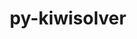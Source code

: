 ---
title: "py-kiwisolver"
layout: cache
categories: [package, develop-2024-03-17]
meta: {"versions": ["1.4.5"], "compilers": ["apple-clang@=15.0.0", "gcc@=11.1.0", "gcc@=11.4.0", "gcc@=7.5.0", "gcc@=9.4.0", "oneapi@=2024.0.0"], "oss": ["ubuntu18.04", "ubuntu20.04", "ubuntu22.04", "ventura"], "platforms": ["darwin", "linux"], "targets": ["aarch64", "neoverse_v1", "neoverse_v2", "ppc64le", "x86_64_v3"], "stacks": ["data-vis-sdk", "e4s", "e4s-neoverse-v2", "e4s-neoverse_v1", "e4s-oneapi", "e4s-power", "e4s-rocm-external", "ml-darwin-aarch64-mps", "ml-linux-x86_64-cpu", "ml-linux-x86_64-cuda", "ml-linux-x86_64-rocm", "radiuss", "root"], "num_specs": 16, "num_specs_by_stack": {"root": 16, "ml-darwin-aarch64-mps": 1, "radiuss": 1, "e4s-power": 2, "data-vis-sdk": 2, "e4s-neoverse_v1": 2, "e4s-neoverse-v2": 2, "ml-linux-x86_64-rocm": 1, "ml-linux-x86_64-cpu": 1, "e4s-rocm-external": 1, "ml-linux-x86_64-cuda": 1, "e4s": 3, "e4s-oneapi": 2}}
spec_details: [{"hash": "stj7mnukhtvlbztb5av5xetpqvu575vl", "compiler": "apple-clang@=15.0.0", "versions": ["1.4.5"], "os": "ventura", "platform": "darwin", "target": "aarch64", "variants": ["build_system=python_pip"], "stacks": ["root", "ml-darwin-aarch64-mps"], "size": "-", "tarball": "https://binaries.spack.io/develop-2024-03-17/build_cache/darwin-ventura-aarch64/apple-clang-15.0.0/py-kiwisolver-1.4.5/darwin-ventura-aarch64-apple-clang-15.0.0-py-kiwisolver-1.4.5-stj7mnukhtvlbztb5av5xetpqvu575vl.spack"}, {"hash": "el7rfz3bkyztsrmmmborgg5ec2c2veec", "compiler": "gcc@=7.5.0", "versions": ["1.4.5"], "os": "ubuntu18.04", "platform": "linux", "target": "x86_64_v3", "variants": ["build_system=python_pip"], "stacks": ["root", "radiuss"], "size": "-", "tarball": "https://binaries.spack.io/develop-2024-03-17/build_cache/linux-ubuntu18.04-x86_64_v3/gcc-7.5.0/py-kiwisolver-1.4.5/linux-ubuntu18.04-x86_64_v3-gcc-7.5.0-py-kiwisolver-1.4.5-el7rfz3bkyztsrmmmborgg5ec2c2veec.spack"}, {"hash": "iigwxjh65f5tw5geuk6woljay2ecc2gv", "compiler": "gcc@=9.4.0", "versions": ["1.4.5"], "os": "ubuntu20.04", "platform": "linux", "target": "ppc64le", "variants": ["build_system=python_pip"], "stacks": ["root", "e4s-power"], "size": "-", "tarball": "https://binaries.spack.io/develop-2024-03-17/build_cache/linux-ubuntu20.04-ppc64le/gcc-9.4.0/py-kiwisolver-1.4.5/linux-ubuntu20.04-ppc64le-gcc-9.4.0-py-kiwisolver-1.4.5-iigwxjh65f5tw5geuk6woljay2ecc2gv.spack"}, {"hash": "hxsx7e6ulmkbgdh6v2y7t6gunp2e7b2u", "compiler": "gcc@=9.4.0", "versions": ["1.4.5"], "os": "ubuntu20.04", "platform": "linux", "target": "ppc64le", "variants": ["build_system=python_pip"], "stacks": ["root", "e4s-power"], "size": "-", "tarball": "https://binaries.spack.io/develop-2024-03-17/build_cache/linux-ubuntu20.04-ppc64le/gcc-9.4.0/py-kiwisolver-1.4.5/linux-ubuntu20.04-ppc64le-gcc-9.4.0-py-kiwisolver-1.4.5-hxsx7e6ulmkbgdh6v2y7t6gunp2e7b2u.spack"}, {"hash": "dez2u66zcz7s6n4yznzd3g37cjoovq3x", "compiler": "gcc@=11.1.0", "versions": ["1.4.5"], "os": "ubuntu20.04", "platform": "linux", "target": "x86_64_v3", "variants": ["build_system=python_pip"], "stacks": ["root", "data-vis-sdk"], "size": "-", "tarball": "https://binaries.spack.io/develop-2024-03-17/build_cache/linux-ubuntu20.04-x86_64_v3/gcc-11.1.0/py-kiwisolver-1.4.5/linux-ubuntu20.04-x86_64_v3-gcc-11.1.0-py-kiwisolver-1.4.5-dez2u66zcz7s6n4yznzd3g37cjoovq3x.spack"}, {"hash": "a7bzut2q7abqqmmayvvu24ozv2w7kvmb", "compiler": "gcc@=11.1.0", "versions": ["1.4.5"], "os": "ubuntu20.04", "platform": "linux", "target": "x86_64_v3", "variants": ["build_system=python_pip"], "stacks": ["root", "data-vis-sdk"], "size": "-", "tarball": "https://binaries.spack.io/develop-2024-03-17/build_cache/linux-ubuntu20.04-x86_64_v3/gcc-11.1.0/py-kiwisolver-1.4.5/linux-ubuntu20.04-x86_64_v3-gcc-11.1.0-py-kiwisolver-1.4.5-a7bzut2q7abqqmmayvvu24ozv2w7kvmb.spack"}, {"hash": "neiwbqrmtocjv6ommfiywgahsau6iypg", "compiler": "gcc@=11.4.0", "versions": ["1.4.5"], "os": "ubuntu22.04", "platform": "linux", "target": "neoverse_v1", "variants": ["build_system=python_pip"], "stacks": ["root", "e4s-neoverse_v1"], "size": "-", "tarball": "https://binaries.spack.io/develop-2024-03-17/build_cache/linux-ubuntu22.04-neoverse_v1/gcc-11.4.0/py-kiwisolver-1.4.5/linux-ubuntu22.04-neoverse_v1-gcc-11.4.0-py-kiwisolver-1.4.5-neiwbqrmtocjv6ommfiywgahsau6iypg.spack"}, {"hash": "e4rudbrewyfcytc5ffxsqstfxp2dklm2", "compiler": "gcc@=11.4.0", "versions": ["1.4.5"], "os": "ubuntu22.04", "platform": "linux", "target": "neoverse_v1", "variants": ["build_system=python_pip"], "stacks": ["root", "e4s-neoverse_v1"], "size": "-", "tarball": "https://binaries.spack.io/develop-2024-03-17/build_cache/linux-ubuntu22.04-neoverse_v1/gcc-11.4.0/py-kiwisolver-1.4.5/linux-ubuntu22.04-neoverse_v1-gcc-11.4.0-py-kiwisolver-1.4.5-e4rudbrewyfcytc5ffxsqstfxp2dklm2.spack"}, {"hash": "mowpcboxoy7a6mphxb4ycdgs7rthegcs", "compiler": "gcc@=11.4.0", "versions": ["1.4.5"], "os": "ubuntu22.04", "platform": "linux", "target": "neoverse_v2", "variants": ["build_system=python_pip"], "stacks": ["root", "e4s-neoverse-v2"], "size": "-", "tarball": "https://binaries.spack.io/develop-2024-03-17/build_cache/linux-ubuntu22.04-neoverse_v2/gcc-11.4.0/py-kiwisolver-1.4.5/linux-ubuntu22.04-neoverse_v2-gcc-11.4.0-py-kiwisolver-1.4.5-mowpcboxoy7a6mphxb4ycdgs7rthegcs.spack"}, {"hash": "w3lvixpaq2augju4wf5qorqgx6xlao64", "compiler": "gcc@=11.4.0", "versions": ["1.4.5"], "os": "ubuntu22.04", "platform": "linux", "target": "neoverse_v2", "variants": ["build_system=python_pip"], "stacks": ["root", "e4s-neoverse-v2"], "size": "-", "tarball": "https://binaries.spack.io/develop-2024-03-17/build_cache/linux-ubuntu22.04-neoverse_v2/gcc-11.4.0/py-kiwisolver-1.4.5/linux-ubuntu22.04-neoverse_v2-gcc-11.4.0-py-kiwisolver-1.4.5-w3lvixpaq2augju4wf5qorqgx6xlao64.spack"}, {"hash": "6ui44u54hyarz6zp2kinx2izue2xfw45", "compiler": "gcc@=11.4.0", "versions": ["1.4.5"], "os": "ubuntu22.04", "platform": "linux", "target": "x86_64_v3", "variants": ["build_system=python_pip"], "stacks": ["ml-linux-x86_64-rocm", "ml-linux-x86_64-cpu", "root", "e4s-rocm-external", "ml-linux-x86_64-cuda"], "size": "-", "tarball": "https://binaries.spack.io/develop-2024-03-17/build_cache/linux-ubuntu22.04-x86_64_v3/gcc-11.4.0/py-kiwisolver-1.4.5/linux-ubuntu22.04-x86_64_v3-gcc-11.4.0-py-kiwisolver-1.4.5-6ui44u54hyarz6zp2kinx2izue2xfw45.spack"}, {"hash": "gna7cv6bgacv5vhqmaznesba6rspbfgu", "compiler": "gcc@=11.4.0", "versions": ["1.4.5"], "os": "ubuntu22.04", "platform": "linux", "target": "x86_64_v3", "variants": ["build_system=python_pip"], "stacks": ["root", "e4s"], "size": "-", "tarball": "https://binaries.spack.io/develop-2024-03-17/build_cache/linux-ubuntu22.04-x86_64_v3/gcc-11.4.0/py-kiwisolver-1.4.5/linux-ubuntu22.04-x86_64_v3-gcc-11.4.0-py-kiwisolver-1.4.5-gna7cv6bgacv5vhqmaznesba6rspbfgu.spack"}, {"hash": "kolhnzcqxasu2thdraohf3cpuw2vzwvo", "compiler": "gcc@=11.4.0", "versions": ["1.4.5"], "os": "ubuntu22.04", "platform": "linux", "target": "x86_64_v3", "variants": ["build_system=python_pip"], "stacks": ["root", "e4s"], "size": "-", "tarball": "https://binaries.spack.io/develop-2024-03-17/build_cache/linux-ubuntu22.04-x86_64_v3/gcc-11.4.0/py-kiwisolver-1.4.5/linux-ubuntu22.04-x86_64_v3-gcc-11.4.0-py-kiwisolver-1.4.5-kolhnzcqxasu2thdraohf3cpuw2vzwvo.spack"}, {"hash": "kjbopdsupyg4hs44e2n4yk7sxtd63ldh", "compiler": "gcc@=11.4.0", "versions": ["1.4.5"], "os": "ubuntu22.04", "platform": "linux", "target": "x86_64_v3", "variants": ["build_system=python_pip"], "stacks": ["root", "e4s"], "size": "-", "tarball": "https://binaries.spack.io/develop-2024-03-17/build_cache/linux-ubuntu22.04-x86_64_v3/gcc-11.4.0/py-kiwisolver-1.4.5/linux-ubuntu22.04-x86_64_v3-gcc-11.4.0-py-kiwisolver-1.4.5-kjbopdsupyg4hs44e2n4yk7sxtd63ldh.spack"}, {"hash": "yeenaceahesb7zko36rnclyzqox54qmo", "compiler": "oneapi@=2024.0.0", "versions": ["1.4.5"], "os": "ubuntu22.04", "platform": "linux", "target": "x86_64_v3", "variants": ["build_system=python_pip"], "stacks": ["root", "e4s-oneapi"], "size": "-", "tarball": "https://binaries.spack.io/develop-2024-03-17/build_cache/linux-ubuntu22.04-x86_64_v3/oneapi-2024.0.0/py-kiwisolver-1.4.5/linux-ubuntu22.04-x86_64_v3-oneapi-2024.0.0-py-kiwisolver-1.4.5-yeenaceahesb7zko36rnclyzqox54qmo.spack"}, {"hash": "y5lenixyugwx23xaujxw56oauvzhtuwx", "compiler": "oneapi@=2024.0.0", "versions": ["1.4.5"], "os": "ubuntu22.04", "platform": "linux", "target": "x86_64_v3", "variants": ["build_system=python_pip"], "stacks": ["root", "e4s-oneapi"], "size": "-", "tarball": "https://binaries.spack.io/develop-2024-03-17/build_cache/linux-ubuntu22.04-x86_64_v3/oneapi-2024.0.0/py-kiwisolver-1.4.5/linux-ubuntu22.04-x86_64_v3-oneapi-2024.0.0-py-kiwisolver-1.4.5-y5lenixyugwx23xaujxw56oauvzhtuwx.spack"}]
---